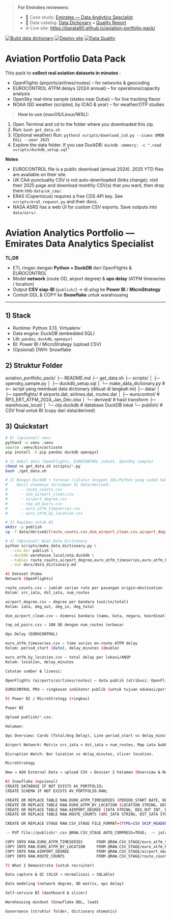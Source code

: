 > **For Emirates reviewers:**  
> - 📘 Case study: [Emirates — Data Analytics Specialist](docs/case_studies/emirates_data_analytics_specialist.md)  
> - 🧭 Data catalog: [Data Dictionary](docs/data_dictionary.md) • [Quality Report](docs/quality_report.md)  
> - 🌐 Live site: https://barata90.github.io/aviation-portfolio-pack/

[![Build data dictionary](https://github.com/barata90/aviation-portfolio-pack/actions/workflows/build.yml/badge.svg)](https://github.com/barata90/aviation-portfolio-pack/actions/workflows/build.yml)
[![Deploy site](https://github.com/barata90/aviation-portfolio-pack/actions/workflows/pages.yml/badge.svg)](https://github.com/barata90/aviation-portfolio-pack/actions/workflows/pages.yml)
[![Data Quality](https://github.com/barata90/aviation-portfolio-pack/actions/workflows/data_quality.yml/badge.svg)](https://github.com/barata90/aviation-portfolio-pack/actions/workflows/data_quality.yml)


# Aviation Portfolio Data Pack

This pack to **collect real aviation datasets in minutes** :
- OpenFlights (airports/airlines/routes) – for networks & geocoding
- EUROCONTROL ATFM delays (2024 annual) – for operations/capacity analysis
- OpenSky real-time sample (states near Dubai) – for live tracking flavor
- NOAA ISD weather (scripted, by ICAO & year) – for weather/OTP studies

> **How to use (macOS/Linux/WSL):**
1) Open Terminal and cd to the folder where you downloaded this zip.
2) Run: `bash get_data.sh`
3) (Optional weather) Run: `python3 scripts/download_isd.py --icaos OMDB EGLL --year 2025`
4) Explore the data folder. If you use DuckDB: `duckdb :memory: -c ".read scripts/duckdb_setup.sql"`

**Notes**
- EUROCONTROL file is a public download (annual 2024). 2025 YTD files are available on their site.
- UK CAA punctuality CSV is not auto-downloaded (links change); visit their 2025 page and download monthly CSV(s) that you want, then drop them into `data/uk_caa/`.
- ERA5 (Copernicus) requires a free CDS API key. See `scripts/era5_request.py` and their docs.
- NASA ASRS has a web UI for custom CSV exports. Save outputs into `data/asrs/`.

# Aviation Analytics Portfolio — Emirates Data Analytics Specialist

**TL;DR**
- ETL ringan dengan **Python + DuckDB** dari OpenFlights & EUROCONTROL
- Model **network** (route OD, airport degree) & **ops delay** (ATFM timeseries / location)
- Output **CSV siap-BI** (`publish/`) → di-*plug* ke **Power BI** / **MicroStrategy**
- Contoh DDL & COPY ke **Snowflake** untuk warehousing

---

## 1) Stack
- Runtime: Python 3.13, Virtualenv
- Data engine: DuckDB (embedded SQL)
- Lib: `pandas`, `duckdb`, `openpyxl`
- BI: Power BI / MicroStrategy (upload CSV)
- (Opsional) DWH: Snowflake

## 2) Struktur Folder
aviation_portfolio_pack/
├─ README.md
├─ get_data.sh
├─ scripts/
│ ├─ opensky_sample.py
│ ├─ duckdb_setup.sql
│ └─ make_data_dictionary.py # <— script yang membuat data dictionary (dibuat di langkah ini)
├─ data/
│ ├─ openflights/ # airports.dat, airlines.dat, routes.dat
│ ├─ eurocontrol/ # RP3_ERT_ATFM_2024_Jan_Dec.xlsx
│ └─ derived/ # hasil transform
├─ warehouse_local/
│ └─ otp.duckdb # database DuckDB lokal
└─ publish/ # CSV final untuk BI (copy dari data/derived)


## 3) Quickstart
```bash
# 0) (opsional) venv
python3 -m venv .venv
source .venv/bin/activate
pip install -U pip pandas duckdb openpyxl

# 1) Ambil data (OpenFlights, EUROCONTROL subset, OpenSky sample)
chmod +x get_data.sh scripts/*.py
bash ./get_data.sh

# 2) Bangun DuckDB + turunan (jalanin snippet SQL/Python yang sudah kamu pakai)
#    Hasil utamanya tersimpan di data/derived:
#      - route_counts.csv
#      - dim_airport_clean.csv
#      - airport_degree.csv
#      - top_od_pairs.csv
#      - euro_atfm_timeseries.csv
#      - euro_atfm_by_location.csv

# 3) Rapikan untuk BI
mkdir -p publish
cp -f data/derived/{route_counts.csv,dim_airport_clean.csv,airport_degree.csv,top_od_pairs.csv,euro_atfm_timeseries.csv,euro_atfm_by_location.csv} publish/

# 4) (Opsional) Buat Data Dictionary
python scripts/make_data_dictionary.py \
  --csv-dir publish \
  --duckdb warehouse_local/otp.duckdb \
  --tables route_counts,airport_degree,euro_atfm_timeseries,euro_atfm_by_location \
  --out docs/data_dictionary.md

4) Dataset Utama
Network (OpenFlights)

route_counts.csv — jumlah varian rute per pasangan origin–destination
Kolom: src_iata, dst_iata, num_routes

airport_degree.csv — degree per bandara (out/in/total)
Kolom: iata, deg_out, deg_in, deg_total

dim_airport_clean.csv — dimensi bandara (nama, kota, negara, koordinat)

top_od_pairs.csv — 100 OD dengan num_routes terbesar

Ops Delay (EUROCONTROL)

euro_atfm_timeseries.csv — time series en-route ATFM delay
Kolom: period_start (date), delay_minutes (double)

euro_atfm_by_location.csv — total delay per lokasi/ANSP
Kolom: location, delay_minutes

Catatan sumber & lisensi:

OpenFlights (airports/airlines/routes) — data publik (atribusi: OpenFlights)

EUROCONTROL PRU — ringkasan indikator publik (untuk tujuan edukasi/portfolio)

5) Power BI / MicroStrategy (ringkas)

Power BI

Upload publish/*.csv.

Halaman:

Ops Overview: Cards (Total/Avg Delay), Line period_start vs delay_minutes, Table Top location.

Airport Network: Matrix src_iata × dst_iata = num_routes, Map iata bubble dari airport_degree.

Disruption Watch: Bar location vs delay_minutes, slicer location.

MicroStrategy

New → Add External Data → upload CSV → Dossier 2 halaman (Overview & Network).

6) Snowflake (opsional)
CREATE DATABASE IF NOT EXISTS AV_PORTFOLIO;
CREATE SCHEMA IF NOT EXISTS AV_PORTFOLIO.RAW;

CREATE OR REPLACE TABLE RAW.EURO_ATFM_TIMESERIES (PERIOD_START DATE, DELAY_MINUTES DOUBLE);
CREATE OR REPLACE TABLE RAW.EURO_ATFM_BY_LOCATION (LOCATION STRING, DELAY_MINUTES DOUBLE);
CREATE OR REPLACE TABLE RAW.AIRPORT_DEGREE (IATA STRING, DEG_OUT INT, DEG_IN INT, DEG_TOTAL INT);
CREATE OR REPLACE TABLE RAW.ROUTE_COUNTS (SRC_IATA STRING, DST_IATA STRING, NUM_ROUTES INT);

CREATE OR REPLACE STAGE RAW.CSV_STAGE FILE_FORMAT=(TYPE=CSV SKIP_HEADER=1 FIELD_OPTIONALLY_ENCLOSED_BY='"');

-- PUT file://publish/*.csv @RAW.CSV_STAGE AUTO_COMPRESS=TRUE;  -- jalankan dari SnowSQL/Worksheet

COPY INTO RAW.EURO_ATFM_TIMESERIES      FROM @RAW.CSV_STAGE/euro_atfm_timeseries.csv;
COPY INTO RAW.EURO_ATFM_BY_LOCATION     FROM @RAW.CSV_STAGE/euro_atfm_by_location.csv;
COPY INTO RAW.AIRPORT_DEGREE            FROM @RAW.CSV_STAGE/airport_degree.csv;
COPY INTO RAW.ROUTE_COUNTS              FROM @RAW.CSV_STAGE/route_counts.csv;

7) What I Demonstrate (untuk recruiter)

Data capture & QC (XLSX → normalisasi → SQLable)

Data modeling (network degree, OD matrix, ops delay)

Self-service BI (dashboard & slicer)

Warehousing mindset (Snowflake DDL, load)

Governance (struktur folder, dictionary otomatis)
